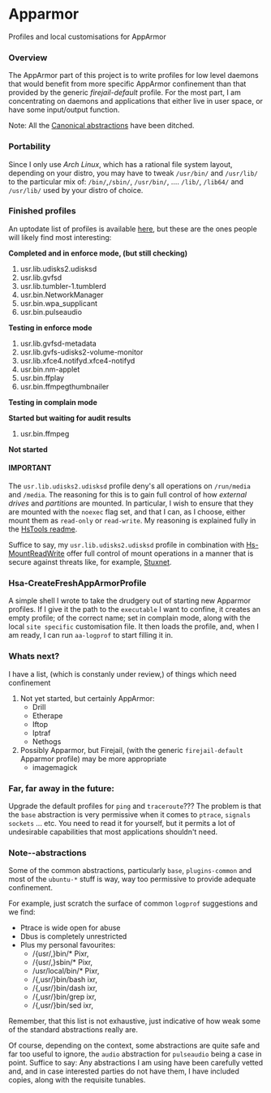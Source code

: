 # Apparmor
Profiles and local customisations for AppArmor

### Overview
The AppArmor part of this project is to write profiles for low level daemons that would benefit from more specific AppArmor confinement than that provided by the generic *firejail-default* profile. For the most part, I am concentrating on daemons and applications that either live in user space, or have some input/output function.

Note:  All the [Canonical abstractions](#note--abstractions) have been ditched.

### Portability
Since I only use *Arch Linux*, which has a rational file system layout, depending on your distro, you may have to tweak `/usr/bin/` and `/usr/lib/` to the particular mix of: `/bin/`,`/sbin/`, `/usr/bin/`, .... `/lib/`, `/lib64/` and `/usr/lib/` used by your distro of choice.

### Finished profiles
An uptodate list of profiles is available [here](AppArmor-ProfileList), but these are the ones people will likely find most interesting:

**Completed and in enforce mode, (but still checking)**
1. usr.lib.udisks2.udisksd
1. usr.lib.gvfsd
1. usr.lib.tumbler-1.tumblerd
1. usr.bin.NetworkManager
1. usr.bin.wpa_supplicant
1. usr.bin.pulseaudio

**Testing in enforce mode**
1. usr.lib.gvfsd-metadata
1. usr.lib.gvfs-udisks2-volume-monitor
1. usr.lib.xfce4.notifyd.xfce4-notifyd
1. usr.bin.nm-applet
1. usr.bin.ffplay
1. usr.bin.ffmpegthumbnailer

**Testing in complain mode**

**Started but waiting for audit results**
1. usr.bin.ffmpeg

**Not started**

#### **IMPORTANT**
The `usr.lib.udisks2.udisksd` profile deny's all operations on `/run/media` and `/media`. The reasoning for this is to gain full control of how *external drives* and *partitions* are mounted. In particular, I wish to ensure that they are mounted with the `noexec` flag set, and that I can, as I choose, either mount them as  `read-only` or `read-write`. My reasoning is explained fully in the [HsTools readme](/HsTools#udisks2-hardening).

Suffice to say, my `usr.lib.udisks2.udisksd` profile in combination with [Hs-MountReadWrite](/HsTools#hs-mountreadwrite) offer full control of mount operations in a manner that is secure against threats like, for example, [Stuxnet](https://en.wikipedia.org/wiki/Stuxnet#Operation).


### Hsa-CreateFreshAppArmorProfile
A simple shell I wrote to take the drudgery out of starting new Apparmor profiles. If I give it the path to the `executable` I want to confine, it creates an empty profile; of the correct name; set in complain mode, along with the local `site specific` customisation file. It then loads the profile, and, when I am ready, I can run `aa-logprof` to start filling it in.


### Whats next?
I have a list, (which is constanly under review,) of things which need confinement
1. Not yet started, but certainly AppArmor:
   * Drill
   * Etherape
   * Iftop
   * Iptraf
   * Nethogs
1. Possibly Apparmor, but Firejail, (with the generic `firejail-default` Apparmor profile) may be more appropriate
   * imagemagick

### Far, far away in the future:
Upgrade the default profiles for `ping` and `traceroute`??? The problem is that the `base` abstraction is very permissive when it comes to `ptrace`, `signals` `sockets` ... etc. You need to read it for yourself, but it permits a lot of undesirable capabilities that most applications shouldn't need.

### Note--abstractions
Some of the common abstractions, particularly `base`, `plugins-common` and most of the `ubuntu-*` stuff is way, way too permissive to provide adequate confinement.

For example, just scratch the surface of common `logprof` suggestions and we find:
* Ptrace is wide open for abuse
* Dbus is completely unrestricted
* Plus my personal favourites:
  * /{usr/,}bin/* Pixr,
  * /{usr/,}sbin/* Pixr,
  * /usr/local/bin/* Pixr,
  * /{,usr/}bin/bash ixr,
  * /{,usr/}bin/dash ixr,
  * /{,usr/}bin/grep ixr,
  * /{,usr/}bin/sed ixr,

Remember, that this list is not exhaustive, just indicative of how weak some of the standard abstractions really are.

Of course, depending on the context, some abstractions are quite safe and far too useful to ignore, the `audio` abstraction for `pulseaudio` being a case in point. Suffice to say: Any abstractions I am using have been carefully vetted and, and in case interested parties do not have them, I have included copies, along with the requisite tunables.




